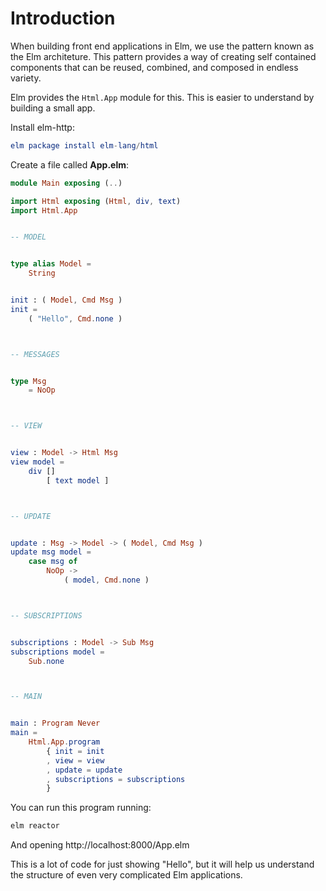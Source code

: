 # Introduction

When building front end applications in Elm, we use the pattern known as the Elm architeture. This pattern provides a way of creating self contained components that can be reused, combined, and composed in endless variety.

Elm provides the `Html.App` module for this. This is easier to understand by building a small app.

Install elm-http:

```elm
elm package install elm-lang/html
```

Create a file called __App.elm__:

```elm
module Main exposing (..)

import Html exposing (Html, div, text)
import Html.App


-- MODEL


type alias Model =
    String


init : ( Model, Cmd Msg )
init =
    ( "Hello", Cmd.none )



-- MESSAGES


type Msg
    = NoOp



-- VIEW


view : Model -> Html Msg
view model =
    div []
        [ text model ]



-- UPDATE


update : Msg -> Model -> ( Model, Cmd Msg )
update msg model =
    case msg of
        NoOp ->
            ( model, Cmd.none )



-- SUBSCRIPTIONS


subscriptions : Model -> Sub Msg
subscriptions model =
    Sub.none



-- MAIN


main : Program Never
main =
    Html.App.program
        { init = init
        , view = view
        , update = update
        , subscriptions = subscriptions
        }
```

You can run this program running:

```bash
elm reactor
```

And opening http://localhost:8000/App.elm

This is a lot of code for just showing "Hello", but it will help us understand the structure of even very complicated Elm applications.

